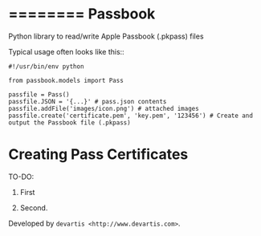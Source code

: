 ========
Passbook
========

Python library to read/write Apple Passbook (.pkpass) files

Typical usage often looks like this::

    #!/usr/bin/env python

    from passbook.models import Pass

    passfile = Pass()
    passfile.JSON = '{...}' # pass.json contents
    passfile.addFile('images/icon.png') # attached images
    passfile.create('certificate.pem', 'key.pem', '123456') # Create and output the Passbook file (.pkpass) 


Creating Pass Certificates
==========================

TO-DO:

1. First

2. Second. 

Developed by `devartis <http://www.devartis.com>`.
